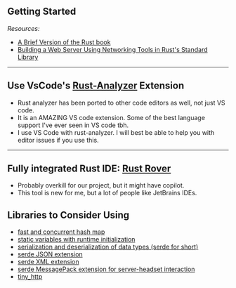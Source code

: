 ## Getting Started

_Resources:_

* [A Brief Version of the Rust book](https://stevedonovan.github.io/rust-gentle-intro/1-basics.html)
* [Building a Web Server Using Networking Tools in Rust's Standard Library](https://stevedonovan.github.io/rust-gentle-intro/1-basics.html)

---

## Use VsCode's [Rust-Analyzer](https://rust-analyzer.github.io/) Extension

* Rust analyzer has been ported to other code editors as well, not just VS code.
* It is an AMAZING VS code extension. Some of the best language support I've ever seen in VS code tbh.
* I use VS Code with rust-analyzer. I will best be able to help you with editor issues if you use this.

---

## Fully integrated Rust IDE: [**Rust Rover**](https://www.jetbrains.com/rust/)

* Probably overkill for our project, but it might have copilot.
* This tool is new for me, but a lot of people like JetBrains IDEs.

## Libraries to Consider Using

* [fast and concurrent hash map](https://crates.io/crates/dashmap)
* [static variables with runtime initialization](https://crates.io/crates/lazy_static)
* [serialization and deserialization of data types (serde for short)](https://crates.io/crates/serde)
* [serde JSON extension](https://crates.io/crates/serde_json)
* [serde XML extension](https://crates.io/crates/serde_xml)
* [serde MessagePack extension for server-headset interaction](https://lib.rs/crates/rmp-serde)
* [tiny_http](https://docs.rs/tiny_http/latest/tiny_http/)